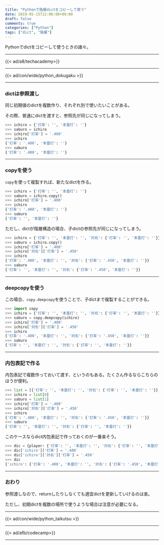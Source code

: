 ```yaml
---
title: "Pythonで階層dictをコピーして使う"
date: 2019-05-15T22:06:08+09:00
draft: false
comments: true
categories: ["Python"]
tags: ["dict", "階層"]
---
```


Pythonでdictをコピーして使うときの諸々。

<!--more-->

---

{{< ad/a8/techacademy>}}

---

{{< ad/con/wide/python_dokugaku >}}

---

### dictは参照渡し

同じ初期値のdictを複数作り、それぞれ別で使いたいことがある。

その際、普通にdictを渡すと、参照先が同じになってしまう。

```py
>>> ichiro = {'打率': '', '本塁打': ''}
>>> saburo = ichiro
>>> ichiro['打率'] = '.400'
>>> ichiro
{'打率': '.400', '本塁打': ''}
>>> saburo
{'打率': '.400', '本塁打': ''}
```

---

### copyを使う

`copy`を使って複製すれば、新たなdictを作る。

```py
>>> ichiro = {'打率': '', '本塁打': ''}
>>> saburo = ichiro.copy()
>>> ichiro['打率'] = '.400'
>>> ichiro
{'打率': '.400', '本塁打': ''}
>>> saburo
{'打率': '', '本塁打': ''}
```

ただし、dictが階層構造の場合、子dictの参照先が同じになってしまう。

```py
>>> ichiro = {'打率': '', '本塁打': '', '対右': {'打率': '', '本塁打': ''}}
>>> saburo = ichiro.copy()
>>> ichiro['打率'] = '.400'
>>> ichiro['対右']['打率'] = '.450'
>>> ichiro
{'打率': '.400', '本塁打': '', '対右': {'打率': '.450', '本塁打': ''}}
>>> saburo
{'打率': '', '本塁打': '', '対右': {'打率': '.450', '本塁打': ''}}
```

---

### deepcopyを使う

この場合、`copy.deepcopy`を使うことで、子dictまで複製することができる。

```py
>>> import copy
>>> ichiro = {'打率': '', '本塁打': '', '対右': {'打率': '', '本塁打': ''}}
>>> saburo = copy.deepcopy(ichiro)
>>> ichiro['打率'] = '.400'
>>> ichiro['対右']['打率'] = '.450'
>>> ichiro
{'打率': '.400', '本塁打': '', '対右': {'打率': '.450', '本塁打': ''}}
>>> saburo
{'打率': '', '本塁打': '', '対右': {'打率': '', '本塁打': ''}}
```

---

### 内包表記で作る

内包表記で複数作っておいて渡す、というのもある。たくさん作るならこちらのほうが便利。

```py
>>> list = [{'打率': '', '本塁打': '', '対右': {'打率': '', '本塁打': ''}} for _ in range(2)]
>>> ichiro = list[0]
>>> saburo = list[1]
>>> ichiro['打率'] = '.400'
>>> ichiro['対右']['打率'] = '.450'
>>> ichiro
{'打率': '.400', '本塁打': '', '対右': {'打率': '.450', '本塁打': ''}}
>>> saburo
{'打率': '', '本塁打': '', '対右': {'打率': '', '本塁打': ''}}
```

このケースならdict内包表記で作っておくのが一番楽そう。

```py
>>> dic = {player: {'打率': '', '本塁打': '', '対右': {'打率': '', '本塁打': ''}} for player in ['ichiro', 'saburo']}
>>> dic['ichiro']['打率'] = '.400'
>>> dic['ichiro']['対右']['打率'] = '.450'
>>> dic
{'ichiro': {'打率': '.400', '本塁打': '', '対右': {'打率': '.450', '本塁打': ''}}, 'saburo': {'打率': '', '本塁打': '', '対右': {'打率': '', '本塁打': ''}}}
```

---

### おわり

参照渡しなので、returnしたりしなくても適宜dictを更新していけるのは楽。

ただし、初期dictを複数の場所で使うような場合は注意が必要になる。

---

{{< ad/con/wide/python_taikutsu >}}

---

{{< ad/afb/codecamp>}}

---
